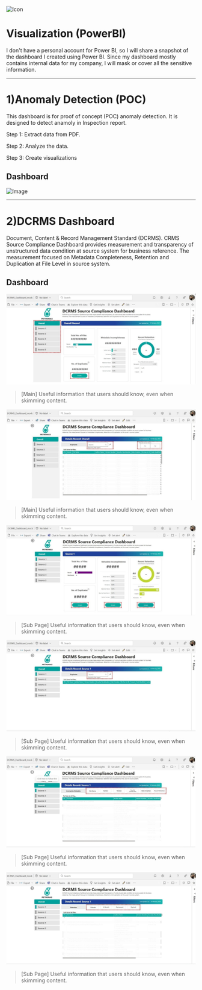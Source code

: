 ![Icon](https://github.com/Fauzanpaimen/Visualization-PowerBI-/blob/main/Image/icon.jpg)

# Visualization (PowerBI)



I don't have a personal account for Power BI, so I will share a snapshot of the dashboard I created using Power BI. Since my dashboard mostly contains internal data for my company, I will mask or cover all the sensitive information.


-----------------------------------------------------------------------------------------------------------------------------------------------------------------------------


# 1)Anomaly Detection (POC)

This dashboard is for proof of concept (POC) anomaly detection. It is designed to detect anamoly in Inspection report.

Step 1: Extract data from PDF.

Step 2: Analyze the data.

Step 3: Create visualizations

## Dashboard

![Image](https://github.com/Fauzanpaimen/Visualization-PowerBI-/blob/main/Image/Anomaly.jpg)


-----------------------------------------------------------------------------------------------------------------------------------------------------------------------------


# 2)DCRMS Dashboard

Document, Content & Record Management Standard (DCRMS). CRMS Source Compliance Dashboard provides measurement and transparency of unstructured data condition at source system for business reference. The measurement focused on Metadata Completeness, Retention and Duplication at File Level in source system.

## Dashboard

![!Image](https://github.com/Fauzanpaimen/Visualization-PowerBI/blob/main/Image/DCRMS01.jpg)
  > [Main]
  > Useful information that users should know, even when skimming content.


![Image](https://github.com/Fauzanpaimen/Visualization-PowerBI/blob/main/Image/DCRMS02.jpg)
  > [Main]
  > Useful information that users should know, even when skimming content.

![Image](https://github.com/Fauzanpaimen/Visualization-PowerBI/blob/main/Image/DCRMS03.jpg)
  > [Sub Page]
  > Useful information that users should know, even when skimming content.

![Image](https://github.com/Fauzanpaimen/Visualization-PowerBI/blob/main/Image/DCRMS04.jpg)
  > [Sub Page]
  > Useful information that users should know, even when skimming content.

![Image](https://github.com/Fauzanpaimen/Visualization-PowerBI/blob/main/Image/DCRMS05.jpg)
  > [Sub Page]
  > Useful information that users should know, even when skimming content.

![Image](https://github.com/Fauzanpaimen/Visualization-PowerBI/blob/main/Image/DCRMS06.jpg)
  > [Sub Page]
  > Useful information that users should know, even when skimming content.




